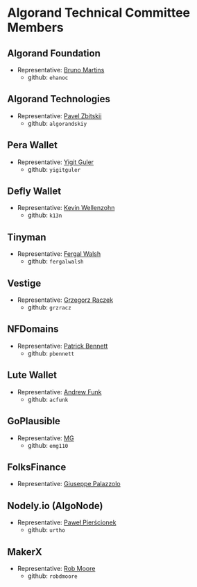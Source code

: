 # Algorand Technical Committee Members

## Algorand Foundation
- Representative: [Bruno Martins](bruno.martins@algorand.foundation)
    - github: `ehanoc`

## Algorand Technologies
- Representative: [Pavel Zbitskii](pavel@algorand.com)
    - github: `algorandskiy`

## Pera Wallet
- Representative: [Yigit Guler](yigit@perawallet.app)
    - github: `yigitguler`

## Defly Wallet
- Representative: [Kevin Wellenzohn](kevin@blockshake.io)
    - github: `k13n`

## Tinyman
- Representative: [Fergal Walsh](fergal@tinyman.org)
    - github: `fergalwalsh`

## Vestige
- Representative: [Grzegorz Raczek](grzegorz@vestige.fi)
    - github: `grzracz`

## NFDomains
- Representative: [Patrick Bennett](patrick@txnlab.dev)
    - github: `pbennett`

## Lute Wallet
- Representative: [Andrew Funk](acfunk@gmail.com)
    - github: `acfunk`

## GoPlausible
- Representative: [MG](emg110@gmail.com)
    - github: `emg110`

## FolksFinance
- Representative: [Giuseppe Palazzolo](giuseppepalazzolo@blockchainitalia.io)

## Nodely.io (AlgoNode)
- Representative: [Paweł Pierścionek](ppierscionek@gmail.com)
    - github: `urtho`

## MakerX
- Representative: [Rob Moore](rob.moore@makerx.com.au)
    - github: `robdmoore`
